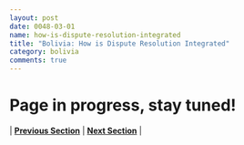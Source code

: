 ```yaml
---
layout: post
date: 0048-03-01
name: how-is-dispute-resolution-integrated
title: "Bolivia: How is Dispute Resolution Integrated"
category: bolivia
comments: true
---
```


# Page in progress, stay tuned!

 


| **[Previous Section](https://neo-project.github.io/global-blockchain-compliance-hub//bolivia/bolivia-smart-contracts.html)** | **[Next Section]( https://neo-project.github.io/global-blockchain-compliance-hub//bolivia/bolivia-nullify-smart-contracts.html)** |

